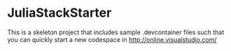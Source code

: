# JuliaStackStarter

This is a skeleton project that includes sample .devcontainer files such that you can quickly start a new codespace in http://online.visualstudio.com/
